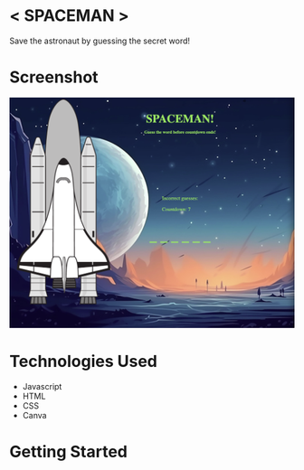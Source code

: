 # < SPACEMAN >

Save the astronaut by guessing the secret word!

# Screenshot

![](imgs/screenshot.png)

# Technologies Used

* Javascript
* HTML
* CSS
* Canva

# Getting Started
